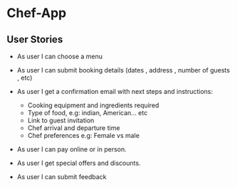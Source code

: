 # Chef-App

## User Stories 

- As user I can choose a menu
- As user I can submit booking details (dates , address , number of guests , etc)
- As user I get a confirmation email with next steps and instructions:

   * Cooking equipment and ingredients required
   *  Type of food, e.g: indian, American… etc 
   *  Link to guest invitation
   *  Chef arrival and departure time
   *  Chef preferences e.g: Female vs male

- As user I can pay online or in person.
- As user I get special offers and discounts.
- As user I can submit feedback 



